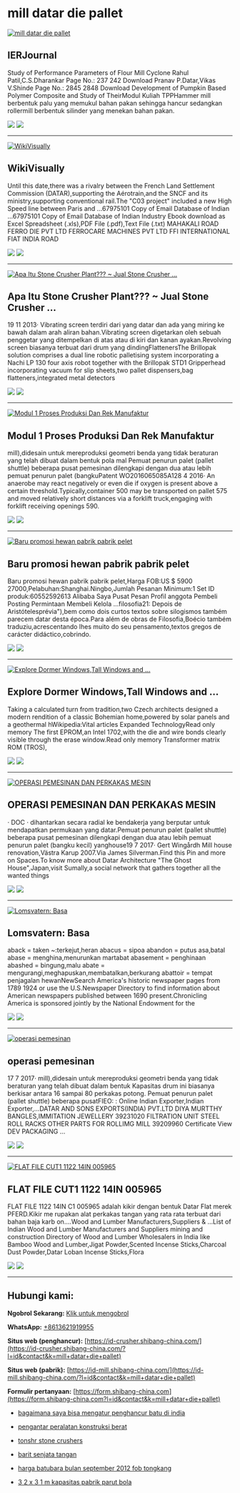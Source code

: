 # mill datar die pallet

<a href="https://swt.shibang-china.com/?l=id&img&k=mill+datar+die+pallet" target="_blank">![mill datar die pallet](http://static.shibang-china.com/all-800x300/1196.jpg)</a>

## IERJournal
Study of Performance Parameters of Flour Mill Cyclone Rahul Patil,C.S.Dharankar Page No.: 237 242 Download Pranav P.Datar,Vikas V.Shinde Page No.: 2845 2848 Download Development of Pumpkin Based Polymer Composite and Study of TheirModul Kuliah TPPHammer mill berbentuk palu yang memukul bahan pakan sehingga hancur sedangkan rollermill berbentuk silinder yang menekan bahan pakan.


<a href="https://whatsapp.shibangsoft.com/WhatsApp.php" target="_blank" title="WhatsApp">![](http://static.shibang-china.com/icon/whatsapp.png)</a> <a href="https://swt.shibang-china.com/?l=id&icon&k=mill+datar+die+pallet" target="_blank">![](http://static.shibang-china.com/icon/chat-id.png)</a>

---

<a href="https://swt.shibang-china.com/?l=id&img&k=mill+datar+die+pallet" target="_blank">![WikiVisually](http://static.shibang-china.com/all-800x300/203.jpg)</a>

## WikiVisually
Until this date,there was a rivalry between the French Land Settlement Commission (DATAR),supporting the Aérotrain,and the SNCF and its ministry,supporting conventional rail.The "C03 project" included a new High Speed line between Paris and …67975101 Copy of Email Database of Indian …67975101 Copy of Email Database of Indian Industry Ebook download as Excel Spreadsheet (.xls),PDF File (.pdf),Text File (.txt) MAHAKALI ROAD FERRO DIE PVT LTD FERROCARE MACHINES PVT LTD FFI INTERNATIONAL FIAT INDIA ROAD


<a href="https://whatsapp.shibangsoft.com/WhatsApp.php" target="_blank" title="WhatsApp">![](http://static.shibang-china.com/icon/whatsapp.png)</a> <a href="https://swt.shibang-china.com/?l=id&icon&k=mill+datar+die+pallet" target="_blank">![](http://static.shibang-china.com/icon/chat-id.png)</a>

---

<a href="https://swt.shibang-china.com/?l=id&img&k=mill+datar+die+pallet" target="_blank">![Apa Itu Stone Crusher Plant??? ~ Jual Stone Crusher …](http://static.shibang-china.com/all-800x300/626.jpg)</a>

## Apa Itu Stone Crusher Plant??? ~ Jual Stone Crusher …
19 11 2013· Vibrating screen terdiri dari yang datar dan ada yang miring ke bawah dalam arah aliran bahan.Vibrating screen digetarkan oleh sebuah penggetar yang ditempelkan di atas atau di kiri dan kanan ayakan.Revolving screen biasanya terbuat dari drum yang dindingFlattenersThe Brillopak solution comprises a dual line robotic palletising system incorporating a Nachi LP 130 four axis robot together with the Brillopak STD1 Gripperhead incorporating vacuum for slip sheets,two pallet dispensers,bag flatteners,integrated metal detectors


<a href="https://whatsapp.shibangsoft.com/WhatsApp.php" target="_blank" title="WhatsApp">![](http://static.shibang-china.com/icon/whatsapp.png)</a> <a href="https://swt.shibang-china.com/?l=id&icon&k=mill+datar+die+pallet" target="_blank">![](http://static.shibang-china.com/icon/chat-id.png)</a>

---

<a href="https://swt.shibang-china.com/?l=id&img&k=mill+datar+die+pallet" target="_blank">![Modul 1 Proses Produksi Dan Rek Manufaktur](http://static.shibang-china.com/all-800x300/555.jpg)</a>

## Modul 1 Proses Produksi Dan Rek Manufaktur
mill),didesain untuk mereproduksi geometri benda yang tidak beraturan yang telah dibuat dalam bentuk pola mal Pemuat penurun palet (pallet shuttle) beberapa pusat pemesinan dilengkapi dengan dua atau lebih pemuat penurun palet (bangkuPatent WO2016065085A128 4 2016· An anaerobe may react negatively or even die if oxygen is present above a certain threshold.Typically,container 500 may be transported on pallet 575 and moved relatively short distances via a forklift truck,engaging with forklift receiving openings 590.


<a href="https://whatsapp.shibangsoft.com/WhatsApp.php" target="_blank" title="WhatsApp">![](http://static.shibang-china.com/icon/whatsapp.png)</a> <a href="https://swt.shibang-china.com/?l=id&icon&k=mill+datar+die+pallet" target="_blank">![](http://static.shibang-china.com/icon/chat-id.png)</a>

---

<a href="https://swt.shibang-china.com/?l=id&img&k=mill+datar+die+pallet" target="_blank">![Baru promosi hewan pabrik pabrik pelet](http://static.shibang-china.com/all-800x300/267.jpg)</a>

## Baru promosi hewan pabrik pabrik pelet
Baru promosi hewan pabrik pabrik pelet,Harga FOB:US $ 5900 27000,Pelabuhan:Shanghai.Ningbo,Jumlah Pesanan Minimum:1 Set ID produk:60552592613 Alibaba Saya Pusat Pesan Profil anggota Pembeli Posting Permintaan Membeli Kelola …filosofia21: Depois de Aristótelesprévia"),bem como dois curtos textos sobre silogismos também parecem datar desta época.Para além de obras de Filosofia,Boécio também traduziu,acrescentando lhes muito do seu pensamento,textos gregos de carácter didáctico,cobrindo.


<a href="https://whatsapp.shibangsoft.com/WhatsApp.php" target="_blank" title="WhatsApp">![](http://static.shibang-china.com/icon/whatsapp.png)</a> <a href="https://swt.shibang-china.com/?l=id&icon&k=mill+datar+die+pallet" target="_blank">![](http://static.shibang-china.com/icon/chat-id.png)</a>

---

<a href="https://swt.shibang-china.com/?l=id&img&k=mill+datar+die+pallet" target="_blank">![Explore Dormer Windows,Tall Windows and …](http://static.shibang-china.com/all-800x300/931.jpg)</a>

## Explore Dormer Windows,Tall Windows and …
Taking a calculated turn from tradition,two Czech architects designed a modern rendition of a classic Bohemian home,powered by solar panels and a geothermal hWikipedia:Vital articles Expanded TechnologyRead only memory The first EPROM,an Intel 1702,with the die and wire bonds clearly visible through the erase window.Read only memory Transformer matrix ROM (TROS),


<a href="https://whatsapp.shibangsoft.com/WhatsApp.php" target="_blank" title="WhatsApp">![](http://static.shibang-china.com/icon/whatsapp.png)</a> <a href="https://swt.shibang-china.com/?l=id&icon&k=mill+datar+die+pallet" target="_blank">![](http://static.shibang-china.com/icon/chat-id.png)</a>

---

<a href="https://swt.shibang-china.com/?l=id&img&k=mill+datar+die+pallet" target="_blank">![OPERASI PEMESINAN DAN PERKAKAS MESIN](http://static.shibang-china.com/all-800x300/1224.jpg)</a>

## OPERASI PEMESINAN DAN PERKAKAS MESIN
· DOC · dihantarkan secara radial ke bendakerja yang berputar untuk mendapatkan permukaan yang datar.Pemuat penurun palet (pallet shuttle) beberapa pusat pemesinan dilengkapi dengan dua atau lebih pemuat penurun palet (bangku kecil) yanghouse19 7 2017· Gert Wingårdh Mill house renovation,Västra Karup 2007.Via James Silverman.Find this Pin and more on Spaces.To know more about Datar Architecture "The Ghost House",Japan,visit Sumally,a social network that gathers together all the wanted things


<a href="https://whatsapp.shibangsoft.com/WhatsApp.php" target="_blank" title="WhatsApp">![](http://static.shibang-china.com/icon/whatsapp.png)</a> <a href="https://swt.shibang-china.com/?l=id&icon&k=mill+datar+die+pallet" target="_blank">![](http://static.shibang-china.com/icon/chat-id.png)</a>

---

<a href="https://swt.shibang-china.com/?l=id&img&k=mill+datar+die+pallet" target="_blank">![Lomsvatern: Basa](http://static.shibang-china.com/all-800x300/560.jpg)</a>

## Lomsvatern: Basa
aback = taken ~:terkejut,heran abacus = sipoa abandon = putus asa,batal abase = menghina,menurunkan martabat abasement = penghinaan abashed = bingung,malu abate = mengurangi,meghapuskan,membatalkan,berkurang abattoir = tempat penjagalan hewanNewSearch America's historic newspaper pages from 1789 1924 or use the U.S.Newspaper Directory to find information about American newspapers published between 1690 present.Chronicling America is sponsored jointly by the National Endowment for the


<a href="https://whatsapp.shibangsoft.com/WhatsApp.php" target="_blank" title="WhatsApp">![](http://static.shibang-china.com/icon/whatsapp.png)</a> <a href="https://swt.shibang-china.com/?l=id&icon&k=mill+datar+die+pallet" target="_blank">![](http://static.shibang-china.com/icon/chat-id.png)</a>

---

<a href="https://swt.shibang-china.com/?l=id&img&k=mill+datar+die+pallet" target="_blank">![operasi pemesinan](http://static.shibang-china.com/all-800x300/1194.jpg)</a>

## operasi pemesinan
17 7 2017· mill),didesain untuk mereproduksi geometri benda yang tidak beraturan yang telah dibuat dalam bentuk Kapasitas drum ini biasanya berkisar antara 16 sampai 80 perkakas potong. Pemuat penurun palet (pallet shuttle) beberapa pusatFIEO: : Online Indian Exporter,Indian Exporter,…DATAR AND SONS EXPORTS(INDIA) PVT.LTD DIYA MURTTHY BANGLES,IMMITATION JEWELLERY 39231020 FILTRATION UNIT STEEL ROLL RACKS OTHER PARTS FOR ROLLIMG MILL 39209960 Certificate View DEV PACKAGING …


<a href="https://whatsapp.shibangsoft.com/WhatsApp.php" target="_blank" title="WhatsApp">![](http://static.shibang-china.com/icon/whatsapp.png)</a> <a href="https://swt.shibang-china.com/?l=id&icon&k=mill+datar+die+pallet" target="_blank">![](http://static.shibang-china.com/icon/chat-id.png)</a>

---

<a href="https://swt.shibang-china.com/?l=id&img&k=mill+datar+die+pallet" target="_blank">![FLAT FILE CUT1 1122 14IN 005965](http://static.shibang-china.com/all-800x300/44.jpg)</a>

## FLAT FILE CUT1 1122 14IN 005965
FLAT FILE 1122 14IN C1 005965 adalah kikir dengan bentuk Datar Flat merek PFERD.Kikir me rupakan alat perkakas tangan yang rata rata terbuat dari bahan baja karb on.…Wood and Lumber Manufacturers,Suppliers & …List of Indian Wood and Lumber Manufacturers and Suppliers mining and construction Directory of Wood and Lumber Wholesalers in India like Bamboo Wood and Lumber,Jigat Powder,Scented Incense Sticks,Charcoal Dust Powder,Datar Loban Incense Sticks,Flora


<a href="https://whatsapp.shibangsoft.com/WhatsApp.php" target="_blank" title="WhatsApp">![](http://static.shibang-china.com/icon/whatsapp.png)</a> <a href="https://swt.shibang-china.com/?l=id&icon&k=mill+datar+die+pallet" target="_blank">![](http://static.shibang-china.com/icon/chat-id.png)</a>

---
## Hubungi kami:

**Ngobrol Sekarang:** [Klik untuk mengobrol](https://swt.shibang-china.com?l=id&contact&k=mill+datar+die+pallet)

**WhatsApp:**  [+8613621919955](https://whatsapp.shibangsoft.com/WhatsApp.php)

**Situs web (penghancur):** [https://id-crusher.shibang-china.com/](https://id-crusher.shibang-china.com/?l=id&contact&k=mill+datar+die+pallet)

**Situs web (pabrik):** [https://id-mill.shibang-china.com/](https://id-mill.shibang-china.com/?l=id&contact&k=mill+datar+die+pallet)

**Formulir pertanyaan:** [https://form.shibang-china.com](https://form.shibang-china.com?l=id&contact&k=mill+datar+die+pallet)

* [bagaimana saya bisa mengatur penghancur batu di india](../24/bagaimana%20saya%20bisa%20mengatur%20penghancur%20batu%20di%20india.md)

* [pengantar peralatan konstruksi berat](../26/pengantar%20peralatan%20konstruksi%20berat.md)

* [tonshr stone crushers](../19/tonshr%20stone%20crushers.md)

* [barit senjata tangan](../30/barit%20senjata%20tangan.md)

* [harga batubara bulan september 2012 fob tongkang](../22/harga%20batubara%20bulan%20september%202012%20fob%20tongkang.md)

* [3 2 x 3 1 m kapasitas pabrik parut bola](../28/3%202%20x%203%201%20m%20kapasitas%20pabrik%20parut%20bola.md)